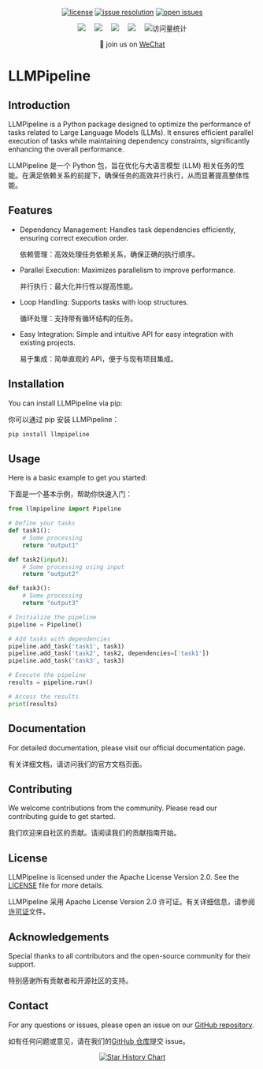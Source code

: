<div align="center">

  [![license](https://img.shields.io/github/license/new-soul-house/LLMPipeline.svg)](https://github.com/new-soul-house/LLMPipeline/tree/main/LICENSE)
  [![issue resolution](https://img.shields.io/github/issues-closed-raw/new-soul-house/LLMPipeline)](https://github.com/new-soul-house/LLMPipeline/issues)
  [![open issues](https://img.shields.io/github/issues-raw/new-soul-house/LLMPipeline)](https://github.com/new-soul-house/LLMPipeline/issues)

  <div>
    <a href="https://github.com/new-soul-house"><img src="https://img.shields.io/badge/NewSoul-新心靈舍-blue" /></a>&emsp;
    <a href="https://linluhe.github.io/qrcode.html"><img src="https://img.shields.io/badge/WeChat-微信-07c160" /></a>&emsp;
    <a href="https://linluhe.github.io/group_qrcode.html"><img src="https://img.shields.io/badge/WeChat-微信群-07c160" /></a>&emsp;
    <a href="https://space.bilibili.com/4557530/"><img src="https://img.shields.io/badge/Bilibili-B站-ff69b4" /></a>&emsp;
    <!-- visitor statistics logo 访问量统计徽标 -->
    <img src="https://komarev.com/ghpvc/?username=new-soul-house&label=Views&color=0e75b6&style=flat" alt="访问量统计" />
  </div>

  <p align="center">
    👋 join us on <a href="https://linluhe.github.io/group_qrcode.html" target="_blank">WeChat</a>
  </p>
</div>

# LLMPipeline

## Introduction
LLMPipeline is a Python package designed to optimize the performance of tasks related to Large Language Models (LLMs). It ensures efficient parallel execution of tasks while maintaining dependency constraints, significantly enhancing the overall performance.

LLMPipeline 是一个 Python 包，旨在优化与大语言模型 (LLM) 相关任务的性能。在满足依赖关系的前提下，确保任务的高效并行执行，从而显著提高整体性能。

## Features
- Dependency Management: Handles task dependencies efficiently, ensuring correct execution order.

  依赖管理：高效处理任务依赖关系，确保正确的执行顺序。
- Parallel Execution: Maximizes parallelism to improve performance.

  并行执行：最大化并行性以提高性能。
- Loop Handling: Supports tasks with loop structures.

  循环处理：支持带有循环结构的任务。
- Easy Integration: Simple and intuitive API for easy integration with existing projects.

  易于集成：简单直观的 API，便于与现有项目集成。

## Installation
You can install LLMPipeline via pip:

你可以通过 pip 安装 LLMPipeline：
```bash
pip install llmpipeline
```

## Usage
Here is a basic example to get you started:

下面是一个基本示例，帮助你快速入门：

```python
from llmpipeline import Pipeline

# Define your tasks
def task1():
    # Some processing
    return "output1"

def task2(input):
    # Some processing using input
    return "output2"

def task3():
    # Some processing
    return "output3"

# Initialize the pipeline
pipeline = Pipeline()

# Add tasks with dependencies
pipeline.add_task('task1', task1)
pipeline.add_task('task2', task2, dependencies=['task1'])
pipeline.add_task('task3', task3)

# Execute the pipeline
results = pipeline.run()

# Access the results
print(results)
```

## Documentation
For detailed documentation, please visit our official documentation page.

有关详细文档，请访问我们的官方文档页面。

## Contributing
We welcome contributions from the community. Please read our contributing guide to get started.

我们欢迎来自社区的贡献。请阅读我们的贡献指南开始。

## License
LLMPipeline is licensed under the Apache License Version 2.0. See the [LICENSE](./LICENSE) file for more details.

LLMPipeline 采用 Apache License Version 2.0 许可证。有关详细信息，请参阅[许可证](./LICENSE)文件。

## Acknowledgements
Special thanks to all contributors and the open-source community for their support.

特别感谢所有贡献者和开源社区的支持。

## Contact
For any questions or issues, please open an issue on our [GitHub repository](https://github.com/new-soul-house/LLMPipeline).

如有任何问题或意见，请在我们的[GitHub 仓库](https://github.com/new-soul-house/LLMPipeline)提交 issue。

<div align="center">
  
[![Star History Chart](https://api.star-history.com/svg?repos=new-soul-house/LLMPipeline&type=Date)](https://star-history.com/#new-soul-house/LLMPipeline&Date)

</div>
